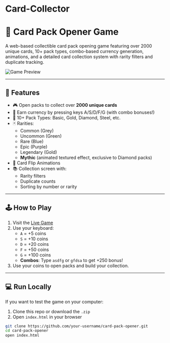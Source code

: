 # Card-Collector
# 🎴 Card Pack Opener Game

A web-based collectible card pack opening game featuring over 2000 unique cards, 10+ pack types, combo-based currency generation, animations, and a detailed card collection system with rarity filters and duplicate tracking.

![Game Preview](https://your-screenshot-or-gif-url-if-you-have-one.com)

---

## 🌟 Features

- 🎮 Open packs to collect over **2000 unique cards**
- 💸 Earn currency by pressing keys A/S/D/F/G (with combo bonuses!)
- 🎁 10+ Pack Types: Basic, Gold, Diamond, Steel, etc.
- 🃏 Rarities:
  - Common (Grey)
  - Uncommon (Green)
  - Rare (Blue)
  - Epic (Purple)
  - Legendary (Gold)
  - **Mythic** (animated textured effect, exclusive to Diamond packs)
- 🔄 Card Flip Animations
- 📚 Collection screen with:
  - Rarity filters
  - Duplicate counts
  - Sorting by number or rarity

---

## 🕹️ How to Play

1. Visit the [Live Game](https://your-username.github.io/card-pack-opener/)
2. Use your keyboard:
   - `A` = +5 coins
   - `S` = +10 coins
   - `D` = +20 coins
   - `F` = +50 coins
   - `G` = +100 coins
   - **Combos**: Type `asdfg` or `gfdsa` to get +250 bonus!
3. Use your coins to open packs and build your collection.

---

## 💻 Run Locally

If you want to test the game on your computer:

1. Clone this repo or download the `.zip`
2. Open `index.html` in your browser

```bash
git clone https://github.com/your-username/card-pack-opener.git
cd card-pack-opener
open index.html
